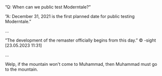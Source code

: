 ﻿”Q: When can we public test Moderntale?”

”A: December 31, 2021 is the first planned date for public testing Moderntale.”



...



”The development of the remaster officially begins from this day.”
© -sight [23.05.2023 11:31]



...



Welp, if the mountain won't come to Muhammad, then Muhammad must go to the mountain.